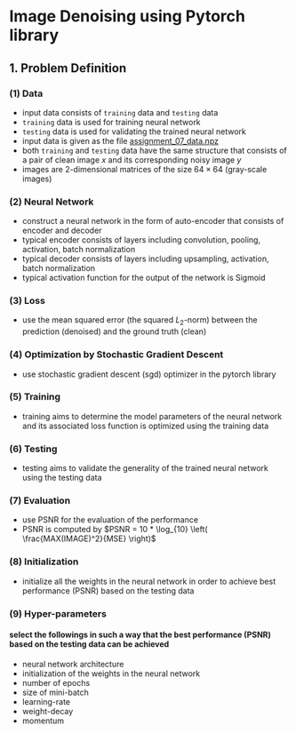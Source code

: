 # Image Denoising using Pytorch library

## 1. Problem Definition

### (1) Data

- input data consists of `training` data and `testing` data
- `training` data is used for training neural network
- `testing` data is used for validating the trained neural network
- input data is given as the file [assignment_07_data.npz](https://gitlab.com/cau-class/neural-network/2021-2/assignment/-/blob/main/07/assignment_07_data.npz)
- both `training` and `testing` data have the same structure that consists of a pair of clean image $`x`$ and its corresponding noisy image $`y`$
- images are 2-dimensional matrices of the size $`64 \times 64`$ (gray-scale images)

### (2) Neural Network

- construct a neural network in the form of auto-encoder that consists of encoder and decoder
- typical encoder consists of layers including convolution, pooling, activation, batch normalization
- typical decoder consists of layers including upsampling, activation, batch normalization
- typical activation function for the output of the network is Sigmoid
  
### (3) Loss

- use the mean squared error (the squared $`L_2`$-norm) between the prediction (denoised) and the ground truth (clean)

### (4) Optimization by Stochastic Gradient Descent

- use stochastic gradient descent (sgd) optimizer in the pytorch library

### (5) Training

- training aims to determine the model parameters of the neural network and its associated loss function is optimized using the training data

### (6) Testing

- testing aims to validate the generality of the trained neural network using the testing data

### (7) Evaluation

- use PSNR for the evaluation of the performance
- PSNR is computed by $`PSNR = 10 * \log_{10} \left( \frac{MAX(IMAGE)^2}{MSE} \right)`$

### (8) Initialization

- initialize all the weights in the neural network in order to achieve best performance (PSNR) based on the testing data
  
### (9) Hyper-parameters

#### select the followings in such a way that the best performance (PSNR) based on the testing data can be achieved

- neural network architecture
- initialization of the weights in the neural network
- number of epochs
- size of mini-batch
- learning-rate
- weight-decay
- momentum
